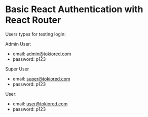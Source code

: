 # Basic React Authentication with React Router

Users types for testing login:

Admin User:

- email: admin@tokiored.com
- password: p123

Super User

- email: super@tokiored.com
- password: p123

User:

- email: user@tokiored.com
- password: p123
